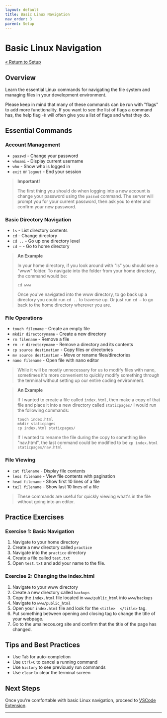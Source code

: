 ```yaml
---
layout: default
title: Basic Linux Navigation
nav_order: 3
parent: Setup
---
```


# Basic Linux Navigation

[&laquo; Return to Setup](index.md)

## Overview

Learn the essential Linux commands for navigating the file system and managing files in your development environment.

Please keep in mind that many of these commands can be run with "flags" to add more functionality. If you want to see the list of flags a command has, the help flag `-h` will often give you a list of flags and what they do. 

## Essential Commands

### Account Management
- `passwd` - Change your password
- `whoami` - Display current username
- `who` - Show who is logged in
- `exit` or `logout` - End your session

> **Important!**
>
> The first thing you should do when logging into a new account is change your password using the `passwd` command. The server will prompt you for your current password, then ask you to enter and confirm your new password.



### Basic Directory Navigation

- `ls` - List directory contents
- `cd` - Change directory
- `cd ..` - Go up one directory level
- `cd ~` - Go to home directory

> **An Example**
>
> In your home directory, if you look around with "ls" you should see a "www" folder.
> To navigate into the folder from your home directory, the command would be:
>
>```
>cd www
>``` 
>
> Once you've navigated into the www directory, to go back up a directory you could run `cd ..` to traverse up. Or just run `cd ~` to go back to the home directory wherever you are.

### File Operations

- `touch filename` - Create an empty file
- `mkdir directoryname` - Create a new directory
- `rm filename` - Remove a file
- `rm -r directoryname` - Remove a directory and its contents
- `cp source destination` - Copy files or directories
- `mv source destination` - Move or rename files/directories
- `nano filename` - Open file with nano editor

> While it will be mostly unnecessary for us to modify files with nano, sometimes it's more convenient to quickly modify something through the terminal without setting up our entire coding environment.

> **An Example**
> 
> If I wanted to create a file called `index.html`, then make a copy of that file and place it into a new directory called `staticpages/` I would run the following commands:
>
>```
>touch index.html
>mkdir staticpages
>cp index.html staticpages/
>```
>
> If I wanted to rename the file during the copy to something like "nav.html", the last command could be modified to be `cp index.html staticpages/nav.html`



### File Viewing

- `cat filename` - Display file contents
- `less filename` - View file contents with pagination
- `head filename` - Show first 10 lines of a file
- `tail filename` - Show last 10 lines of a file

> These commands are useful for quickly viewing what's in the file without going into an editor.

## Practice Exercises

### Exercise 1: Basic Navigation
1. Navigate to your home directory
2. Create a new directory called `practice`
3. Navigate into the `practice` directory
4. Create a file called `test.txt`
5. Open `test.txt` and add your name to the file.

### Exercise 2: Changing the index.html
1. Navigate to your www directory
2. Create a new directory called `backups`
3. Copy the `index.html` file located in `www/public_html` into `www/backups`
4. Navigate to `www/public_html`
5. Open your `index.html` file and look for the `<title>  </title>` tag.
6. Put something between opening and closing tag to change the title of your webpage.
7. Go to the umainecos.org site and confirm that the title of the page has changed.

## Tips and Best Practices

- Use `Tab` for auto-completion
- Use `Ctrl+C` to cancel a running command
- Use `history` to see previously run commands
- Use `clear` to clear the terminal screen

## Next Steps

Once you're comfortable with basic Linux navigation, proceed to [VSCode Extension](vsCodeConnection.md).

---